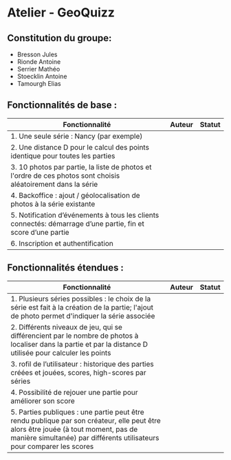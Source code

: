 # Atelier - GeoQuizz

## Constitution du groupe:  
- Bresson Jules
- Rionde Antoine
- Serrier Mathéo
- Stoecklin Antoine
- Tamourgh Elias

## Fonctionnalités de base :  
| Fonctionnalité                                                                                                | Auteur   | Statut   |
|---------------------------------------------------------------------------------------------------------------|----------|----------|
| 1. Une seule série : Nancy (par exemple)                                                                      |          |          |
| 2. Une distance D pour le calcul des points identique pour toutes les parties                                 |          |          |
| 3. 10 photos par partie, la liste de photos et l'ordre de ces photos sont choisis aléatoirement dans la série |          |          |
| 4. Backoffice : ajout / géolocalisation de photos à la série existante                                        |          |          |
| 5. Notification d’événements à tous les clients connectés: démarrage d’une partie, fin et score d’une partie  |          |          |
| 6. Inscription et authentification                                                                            |          |          |

## Fonctionnalités étendues :
| Fonctionnalité                                                                                                                                                                                               | Auteur | Statut |
|--------------------------------------------------------------------------------------------------------------------------------------------------------------------------------------------------------------|--------|--------|
| 1. Plusieurs séries possibles : le choix de la série est fait à la création de la partie; l'ajout de photo permet d'indiquer la série associée                                                               |        |        |
| 2. Différents niveaux de jeu, qui se différencient par le nombre de photos à localiser dans la partie et par la distance D utilisée pour calculer les points                                                 |        |        |
| 3. rofil de l’utilisateur : historique des parties créées et jouées, scores, high-scores par séries                                                                                                          |        |        |
| 4. Possibilité de rejouer une partie pour améliorer son score                                                                                                                                                |        |        |
| 5. Parties publiques : une partie peut être rendu publique par son créateur, elle peut être alors être jouée (à tout moment, pas de manière simultanée) par différents utilisateurs pour comparer les scores |        |        |